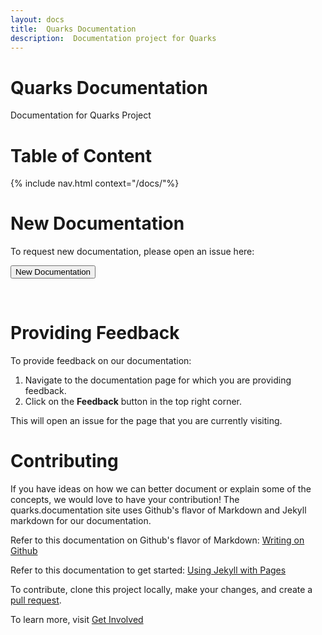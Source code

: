 ```yaml
---
layout: docs
title:  Quarks Documentation
description:  Documentation project for Quarks
---
```


# Quarks Documentation

Documentation for Quarks Project

# Table of Content
{% include nav.html context="/docs/"%}

# New Documentation

To request new documentation, please open an issue here:

   <form action="{{site.docsurl}}/issues/new" target="_blank">
  	  <input type="submit" value="New Documentation">
   </form>
<br>

# Providing Feedback

To provide feedback on our documentation:

1.  Navigate to the documentation page for which you are providing feedback.
1.  Click on the **Feedback** button in the top right corner.

This will open an issue for the page that you are currently visiting.  

# Contributing

If you have ideas on how we can better document or explain some of the concepts, we would love to have your contribution!  The quarks.documentation site uses Github's flavor of Markdown and Jekyll markdown for our documentation.

Refer to this documentation on Github's flavor of Markdown:  [Writing on Github](https://help.github.com/categories/writing-on-github)

Refer to this documentation to get started:  [Using Jekyll with Pages](https://help.github.com/articles/using-jekyll-with-pages/)  

To contribute, clone this project locally, make your changes, and create a [pull request](https://github.com/quarks-edge/quarks/pulls).

To learn more, visit [Get Involved](docs/quarks/getinvolved)

